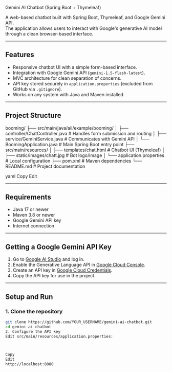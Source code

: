  Gemini AI Chatbot (Spring Boot + Thymeleaf)

A web-based chatbot built with Spring Boot, Thymeleaf, and Google Gemini API.  
The application allows users to interact with Google's generative AI model through a clean browser-based interface.

---

## Features
- Responsive chatbot UI with a simple form-based interface.
- Integration with Google Gemini API (`gemini-1.5-flash-latest`).
- MVC architecture for clean separation of concerns.
- API key stored securely in `application.properties` (excluded from GitHub via `.gitignore`).
- Works on any system with Java and Maven installed.

---

## Project Structure
booming/
├── src/main/java/aii/example/booming/
│ ├── controller/ChatController.java # Handles form submission and routing
│ ├── service/GeminiService.java # Communicates with Gemini API
│ └── BoomingApplication.java # Main Spring Boot entry point
├── src/main/resources/
│ ├── templates/chat.html # Chatbot UI (Thymeleaf)
│ ├── static/images/chatt.jpg # Bot logo/image
│ └── application.properties # Local configuration
├── pom.xml # Maven dependencies
└── README.md # Project documentation

yaml
Copy
Edit

---

## Requirements
- Java 17 or newer
- Maven 3.8 or newer
- Google Gemini API key
- Internet connection

---

## Getting a Google Gemini API Key
1. Go to [Google AI Studio](https://aistudio.google.com/) and log in.
2. Enable the Generative Language API in [Google Cloud Console](https://console.cloud.google.com/apis/library).
3. Create an API key in [Google Cloud Credentials](https://console.cloud.google.com/apis/credentials).
4. Copy the API key for use in the project.

---

## Setup and Run

### 1. Clone the repository
```bash
git clone https://github.com/YOUR_USERNAME/gemini-ai-chatbot.git
cd gemini-ai-chatbot
2. Configure the API key
Edit src/main/resources/application.properties:



Copy
Edit
http://localhost:8080
